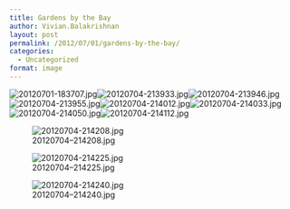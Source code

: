 ```yaml
---
title: Gardens by the Bay
author: Vivian.Balakrishnan
layout: post
permalink: /2012/07/01/gardens-by-the-bay/
categories:
  - Uncategorized
format: image
---
```

<p><img src="http://vivian.balakrishnan.sg/wp-content/uploads/2012/07/20120701-183707.jpg" alt="20120701-183707.jpg" /><img src="http://vivian.balakrishnan.sg/wp-content/uploads/2012/07/20120704-213933.jpg" alt="20120704-213933.jpg" /><img src="http://vivian.balakrishnan.sg/wp-content/uploads/2012/07/20120704-213946.jpg" alt="20120704-213946.jpg" /><img src="http://vivian.balakrishnan.sg/wp-content/uploads/2012/07/20120704-213955.jpg" alt="20120704-213955.jpg" /><img src="http://vivian.balakrishnan.sg/wp-content/uploads/2012/07/20120704-214012.jpg" alt="20120704-214012.jpg" /><img src="http://vivian.balakrishnan.sg/wp-content/uploads/2012/07/20120704-214033.jpg" alt="20120704-214033.jpg" /><img src="http://vivian.balakrishnan.sg/wp-content/uploads/2012/07/20120704-214050.jpg" alt="20120704-214050.jpg" /><img src="http://vivian.balakrishnan.sg/wp-content/uploads/2012/07/20120704-214112.jpg" alt="20120704-214112.jpg" /></p>

<figure>
<img src="http://vivian.balakrishnan.sg/wp-content/uploads/2012/07/20120704-214208.jpg" alt="20120704-214208.jpg" />
<figcaption>20120704&#8211;214208.jpg</figcaption></figure>



<figure>
<img src="http://vivian.balakrishnan.sg/wp-content/uploads/2012/07/20120704-214225.jpg" alt="20120704-214225.jpg" />
<figcaption>20120704&#8211;214225.jpg</figcaption></figure>




<figure>
<img src="http://vivian.balakrishnan.sg/wp-content/uploads/2012/07/20120704-214240.jpg" alt="20120704-214240.jpg" />
<figcaption>20120704&#8211;214240.jpg</figcaption></figure>
